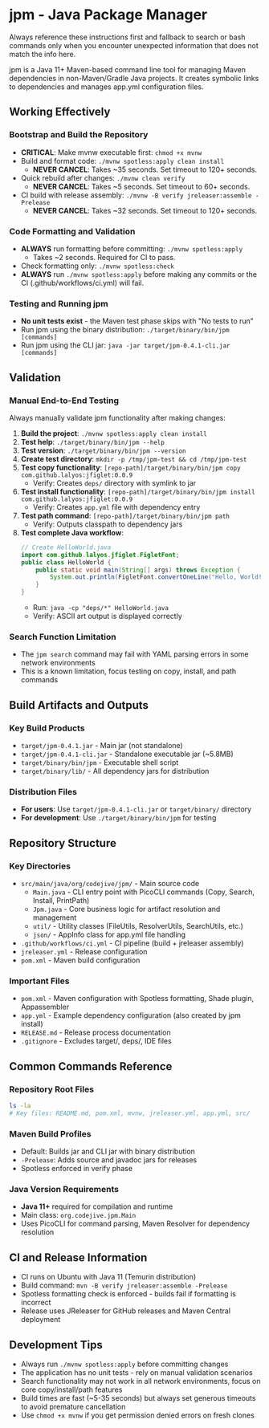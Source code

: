 # jpm - Java Package Manager

Always reference these instructions first and fallback to search or bash commands only when you encounter unexpected information that does not match the info here.

jpm is a Java 11+ Maven-based command line tool for managing Maven dependencies in non-Maven/Gradle Java projects. It creates symbolic links to dependencies and manages app.yml configuration files.

## Working Effectively

### Bootstrap and Build the Repository
- **CRITICAL**: Make mvnw executable first: `chmod +x mvnw`
- Build and format code: `./mvnw spotless:apply clean install`
  - **NEVER CANCEL**: Takes ~35 seconds. Set timeout to 120+ seconds.
- Quick rebuild after changes: `./mvnw clean verify`
  - **NEVER CANCEL**: Takes ~5 seconds. Set timeout to 60+ seconds.
- CI build with release assembly: `./mvnw -B verify jreleaser:assemble -Prelease`
  - **NEVER CANCEL**: Takes ~32 seconds. Set timeout to 120+ seconds.

### Code Formatting and Validation
- **ALWAYS** run formatting before committing: `./mvnw spotless:apply`
  - Takes ~2 seconds. Required for CI to pass.
- Check formatting only: `./mvnw spotless:check`
- **ALWAYS** run `./mvnw spotless:apply` before making any commits or the CI (.github/workflows/ci.yml) will fail.

### Testing and Running jpm
- **No unit tests exist** - the Maven test phase skips with "No tests to run"
- Run jpm using the binary distribution: `./target/binary/bin/jpm [commands]`
- Run jpm using the CLI jar: `java -jar target/jpm-0.4.1-cli.jar [commands]`

## Validation

### Manual End-to-End Testing
Always manually validate jpm functionality after making changes:

1. **Build the project**: `./mvnw spotless:apply clean install`
2. **Test help**: `./target/binary/bin/jpm --help`
3. **Test version**: `./target/binary/bin/jpm --version`
4. **Create test directory**: `mkdir -p /tmp/jpm-test && cd /tmp/jpm-test`
5. **Test copy functionality**: `[repo-path]/target/binary/bin/jpm copy com.github.lalyos:jfiglet:0.0.9`
   - Verify: Creates `deps/` directory with symlink to jar
6. **Test install functionality**: `[repo-path]/target/binary/bin/jpm install com.github.lalyos:jfiglet:0.0.9`
   - Verify: Creates `app.yml` file with dependency entry
7. **Test path command**: `[repo-path]/target/binary/bin/jpm path`
   - Verify: Outputs classpath to dependency jars
8. **Test complete Java workflow**:
   ```java
   // Create HelloWorld.java
   import com.github.lalyos.jfiglet.FigletFont;
   public class HelloWorld {
       public static void main(String[] args) throws Exception {
           System.out.println(FigletFont.convertOneLine("Hello, World!"));
       }
   }
   ```
   - Run: `java -cp "deps/*" HelloWorld.java`
   - Verify: ASCII art output is displayed correctly

### Search Function Limitation
- The `jpm search` command may fail with YAML parsing errors in some network environments
- This is a known limitation, focus testing on copy, install, and path commands

## Build Artifacts and Outputs

### Key Build Products
- `target/jpm-0.4.1.jar` - Main jar (not standalone)
- `target/jpm-0.4.1-cli.jar` - Standalone executable jar (~5.8MB)
- `target/binary/bin/jpm` - Executable shell script
- `target/binary/lib/` - All dependency jars for distribution

### Distribution Files
- **For users**: Use `target/jpm-0.4.1-cli.jar` or `target/binary/` directory
- **For development**: Use `./target/binary/bin/jpm` for testing

## Repository Structure

### Key Directories
- `src/main/java/org/codejive/jpm/` - Main source code
  - `Main.java` - CLI entry point with PicoCLI commands (Copy, Search, Install, PrintPath)
  - `Jpm.java` - Core business logic for artifact resolution and management
  - `util/` - Utility classes (FileUtils, ResolverUtils, SearchUtils, etc.)
  - `json/` - AppInfo class for app.yml file handling
- `.github/workflows/ci.yml` - CI pipeline (build + jreleaser assembly)
- `jreleaser.yml` - Release configuration
- `pom.xml` - Maven build configuration

### Important Files
- `pom.xml` - Maven configuration with Spotless formatting, Shade plugin, Appassembler
- `app.yml` - Example dependency configuration (also created by jpm install)
- `RELEASE.md` - Release process documentation
- `.gitignore` - Excludes target/, deps/, IDE files

## Common Commands Reference

### Repository Root Files
```bash
ls -la
# Key files: README.md, pom.xml, mvnw, jreleaser.yml, app.yml, src/
```

### Maven Build Profiles
- Default: Builds jar and CLI jar with binary distribution
- `-Prelease`: Adds source and javadoc jars for releases
- Spotless enforced in verify phase

### Java Version Requirements
- **Java 11+** required for compilation and runtime
- Main class: `org.codejive.jpm.Main`
- Uses PicoCLI for command parsing, Maven Resolver for dependency resolution

## CI and Release Information
- CI runs on Ubuntu with Java 11 (Temurin distribution)
- Build command: `mvn -B verify jreleaser:assemble -Prelease`
- Spotless formatting check is enforced - builds fail if formatting is incorrect
- Release uses JReleaser for GitHub releases and Maven Central deployment

## Development Tips
- Always run `./mvnw spotless:apply` before committing changes
- The application has no unit tests - rely on manual validation scenarios
- Search functionality may not work in all network environments, focus on core copy/install/path features
- Build times are fast (~5-35 seconds) but always set generous timeouts to avoid premature cancellation
- Use `chmod +x mvnw` if you get permission denied errors on fresh clones
